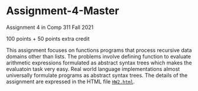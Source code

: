 # Assignment-4-Master
Assignment 4 in Comp 311 Fall 2021

100 points + 50 points extra credit

This assignment focuses on functions programs that process recursive data domains other than lists.  The problems involve defining function to evaluate arithmetic expressions
formulated as abstract syntax trees which makes the evaluatoin task very easy.  Real world language implementations almost universally formulate programs as abstract syntax 
trees.  The details of the assignment are expressed in the HTML file [`HW2.html`](https://raw.githack.com/JavaPLT/Assignment-4-Master/main/HW2.html).
